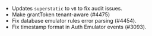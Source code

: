 - Updates `superstatic` to `v8` to fix audit issues.
- Make grantToken tenant-aware (#4475)
- Fix database emulator rules error parsing (#4454).
- Fix timestamp format in Auth Emulator events (#3093).
